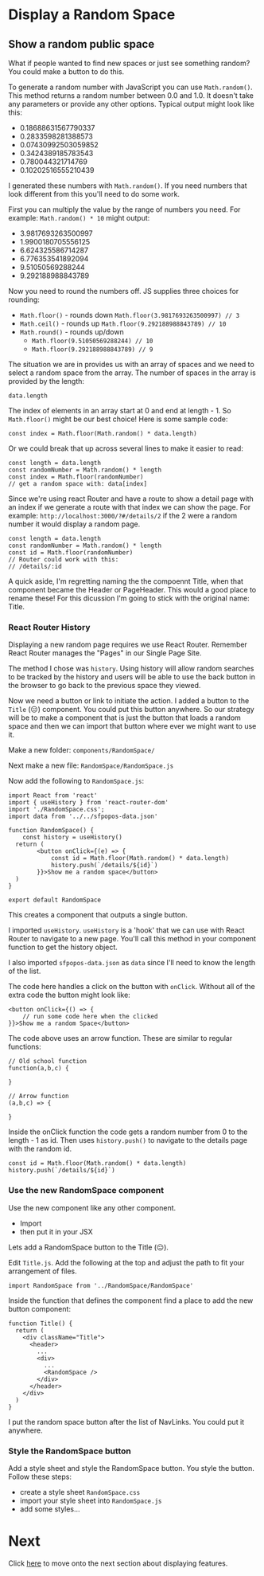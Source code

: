 # Display a Random Space

## Show a random public space

What if people wanted to find new spaces or just see something random? You could make a button to do this.

To generate a random number with JavaScript you can use `Math.random()`. This method returns a random number between 0.0 and 1.0. It doesn't take any parameters or provide any other options. Typical output might look like this:  

- 0.18688631567790337
- 0.2833598281388573
- 0.07430992503059852
- 0.3424389185783543
- 0.780044321714769
- 0.10202516555210439

I generated these numbers with `Math.random()`. If you need numbers that look different from this you'll need to do some work.

First you can multiply the value by the range of numbers you need. For example: `Math.random() * 10` might output:

- 3.9817693263500997
- 1.9900180705556125
- 6.624325586714287
- 6.776353541892094
- 9.51050569288244
- 9.292188988843789

Now you need to round the numbers off. JS supplies three choices for rounding:

- `Math.floor()` - rounds down `Math.floor(3.9817693263500997) // 3`
- `Math.ceil()` - rounds up `Math.floor(9.292188988843789) // 10`
- `Math.round()` - rounds up/down
	- `Math.floor(9.51050569288244) // 10`
	- `Math.floor(9.292188988843789) // 9`

The situation we are in provides us with an array of spaces and we need to select a random space from the array. The number of spaces in the array is provided by the length:

```JS
data.length
```

The index of elements in an array start at 0 and end at length - 1. So `Math.floor()` might be our best choice! Here is some sample code:

```JS
const index = Math.floor(Math.random() * data.length)
```

Or we could break that up across several lines to make it easier to read:

```JS
const length = data.length
const randomNumber = Math.random() * length
const index = Math.floor(randomNumber)
// get a random space with: data[index]
```

Since we're using react Router and have a route to show a detail page with an index if we generate a route with that index we can show the page. For example: `http://localhost:3000/?#/details/2` if the 2 were a random number it would display a random page.

```JS
const length = data.length
const randomNumber = Math.random() * length
const id = Math.floor(randomNumber)
// Router could work with this:
// /details/:id
```

A quick aside, I'm regretting naming the the compoennt Title, when that component became the Header or PageHeader. This would a good place to rename these! For this dicussion I'm going to stick with the original name: Title.

### React Router History

Displaying a new random page requires we use React Router. Remember React Router manages the "Pages" in our Single Page Site.

The method I chose was `history`. Using history will allow random searches to be tracked by the history and users will be able to use the back button in the browser to go back to the previous space they viewed.

Now we need a button or link to initiate the action. I added a button to the `Title` (😑) component. You could put this button anywhere. So our strategy will be to make a component that is just the button that loads a random space and then we can import that button where ever we might want to use it.

Make a new folder: `components/RandomSpace/`

Next make a new file: `RandomSpace/RandomSpace.js`

Now add the following to `RandomSpace.js`:

```JS
import React from 'react'
import { useHistory } from 'react-router-dom'
import './RandomSpace.css';
import data from '../../sfpopos-data.json'

function RandomSpace() {
	const history = useHistory()
  return (
		<button onClick={(e) => {
			const id = Math.floor(Math.random() * data.length)
			history.push(`/details/${id}`)
		}}>Show me a random space</button>
  )
}

export default RandomSpace
```

This creates a component that outputs a single button.

I imported `useHistory`. `useHistory` is a 'hook' that we can use with React Router to navigate to a new page. You'll call this method in your component function to get the history object.

I also imported `sfpopos-data.json` as `data` since I'll need to know the length of the list.

The code here handles a click on the button with `onClick`. Without all of the extra code the button might look like:

```JS
<button onClick={() => {
	// run some code here when the clicked
}}>Show me a random Space</button>
```

The code above uses an arrow function. These are similar to regular functions:

```JS
// Old school function
function(a,b,c) {

}

// Arrow function
(a,b,c) => {

}
```

Inside the onClick function the code gets a random number from 0 to the length - 1 as id. Then uses `history.push()` to navigate to the details page with the random id.  

```JS
const id = Math.floor(Math.random() * data.length)
history.push(`/details/${id}`)
```

### Use the new RandomSpace component

Use the new component like any other component.

- Import
- then put it in your JSX

Lets add a RandomSpace button to the Title (😑).

Edit `Title.js`. Add the following at the top and adjust the path to fit your arrangement of files.

```JS
import RandomSpace from '../RandomSpace/RandomSpace'
```

Inside the function that defines the component find a place to add the new button component:

```JS
function Title() {
  return (
    <div className="Title">
      <header>
        ...
        <div>
          ...
          <RandomSpace />
        </div>
      </header>
    </div>
  )
}
```

I put the random space button after the list of NavLinks. You could put it anywhere.

### Style the RandomSpace button

Add a style sheet and style the RandomSpace button. You style the button. Follow these steps:

- create a style sheet `RandomSpace.css`
- import your style sheet into `RandomSpace.js`
- add some styles...

# Next

Click [here](../P12-Displaying-Feature/) to move onto the next section about displaying features.
